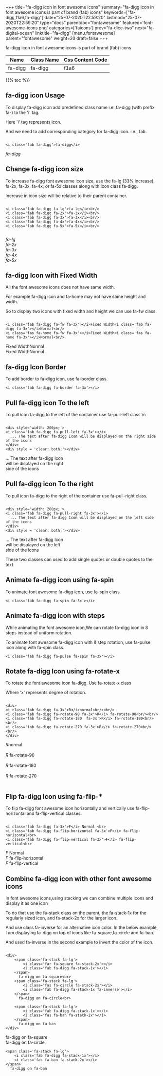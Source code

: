 +++
title="fa-digg icon in font awesome icons"
summary="fa-digg icon in font awesome icons is part of brand (fab) icons"
keywords=["fa-digg,f1a6,fa-digg"]
date="25-07-2020T22:59:20"
lastmod="25-07-2020T22:59:20"
type="docs"
parentdoc="fontawesome"
featured='font-awesome-icons.png'
categories=['faicons']
prev="fa-dice-two"
next="fa-digital-ocean"
linktitle="fa-digg"
[menu.fontawesome]
parent="fontawesome"
weight=20
draft=false
+++


fa-digg icon in font awesome icons is part of brand (fab) icons

<div class='table-responsive'><table class='table'><thead><tr><th>Name</th><th>Class Name</th><th>Css Content Code</th></tr></thead><tbody><tr><td>fa-digg</td><td>fa-digg</td><td>f1a6</td></tr></tbody></table></div>


{{% toc %}}


## fa-digg icon Usage

To display fa-digg icon add predefined class name i.e.,fa-digg (with prefix fa-) to the 'i' tag.

Here 'i' tag represents icon.

And we need to add corresponding category for fa-digg icon. i.e., fab.


```

<i class='fab fa-digg'>fa-digg</i>
```

<i class='fab fa-digg'>fa-digg</i>




## Change fa-digg icon size
To increase fa-digg font awesome icon size, use the fa-lg (33% increase), fa-2x, fa-3x, fa-4x, or fa-5x classes along with icon class fa-digg.

Increase in icon size will be relative to their parent container. 

```

<i class='fab fa-digg fa-lg'>fa-lg</i><br/>
<i class='fab fa-digg fa-2x'>fa-2x</i><br/>
<i class='fab fa-digg fa-3x'>fa-3x</i><br/>
<i class='fab fa-digg fa-4x'>fa-4x</i><br/>
<i class='fab fa-digg fa-5x'>fa-5x</i><br/>
            
```

<i class='fab fa-digg fa-lg'>fa-lg</i><br/>
<i class='fab fa-digg fa-2x'>fa-2x</i><br/>
<i class='fab fa-digg fa-3x'>fa-3x</i><br/>
<i class='fab fa-digg fa-4x'>fa-4x</i><br/>
<i class='fab fa-digg fa-5x'>fa-5x</i><br/>
            



## fa-digg Icon with Fixed Width 

All the font awesome icons does not have same width.

For example fa-digg icon and fa-home may not have same height and width.

So to display two icons with fixed width and height we can use fa-fw class.


```

<i class='fab fa-digg fa-fw fa-3x'></i>Fixed Width<i class='fab fa-digg fa-3x'></i>Normal<br/>
<i class='fas fa-home fa-fw fa-3x'></i>Fixed Width<i class='fas fa-home fa-3x'></i>Normal<br/>
```

<i class='fab fa-digg fa-fw fa-3x'></i>Fixed Width<i class='fab fa-digg fa-3x'></i>Normal<br/>
<i class='fas fa-home fa-fw fa-3x'></i>Fixed Width<i class='fas fa-home fa-3x'></i>Normal<br/>



## fa-digg Icon Border 

To add border to fa-digg icon, use fa-border class.


```
<i class='fab fa-digg fa-border fa-3x'></i>

```
<i class='fab fa-digg fa-border fa-3x'></i>





## Pull fa-digg icon To the left

To pull icon fa-digg to the left of the container use fa-pull-left class.\n

```

<div style='width: 200px;'>
<i class='fab fa-digg fa-pull-left fa-3x'></i>
  ... The text after fa-digg Icon will be displayed on the right side of the icons
</div>
<div style = 'clear: both;'></div>
```

<div style='width: 200px;'>
<i class='fab fa-digg fa-pull-left fa-3x'></i>
  ... The text after fa-digg Icon will be displayed on the right side of the icons
</div>
<div style = 'clear: both;'></div>




## Pull fa-digg icon To the right
To pull icon fa-digg to the right of the container use fa-pull-right class.

```

<div style='width: 200px;'>
<i class='fab fa-digg fa-pull-right fa-3x'></i>
  ... The text after fa-digg Icon will be displayed on the left side of the icons
</div>
<div style = 'clear: both;'></div>
```

<div style='width: 200px;'>
<i class='fab fa-digg fa-pull-right fa-3x'></i>
  ... The text after fa-digg Icon will be displayed on the left side of the icons
</div>
<div style = 'clear: both;'></div>

These two classes can used to add single quotes or double quotes to the text.


## Animate fa-digg icon using fa-spin
To animate font awesome fa-digg icon, use fa-spin class.

```
<i class='fab fa-digg fa-spin fa-3x'></i>
```
<i class='fab fa-digg fa-spin fa-3x'></i>




## Animate fa-digg icon with steps
While animating the font awesome icon,We can rotate fa-digg icon in 8 steps instead of uniform rotation.

To animate font awesome fa-digg icon with 8 step rotation, use fa-pulse icon along with fa-spin class.


```
<i class='fab fa-digg fa-pulse fa-spin fa-3x'></i>

```
<i class='fab fa-digg fa-pulse fa-spin fa-3x'></i>





## Rotate fa-digg Icon using fa-rotate-x
To rotate the font awesome icon fa-digg, Use fa-rotate-x class

Where 'x' represents degree of rotation.


```

<div>
<i class='fab fa-digg fa-3x'>R</i>normal<br/><br/>
<i class='fab fa-digg fa-rotate-90 fa-3x'>R</i> fa-rotate-90<br/><br/> 
<i class='fab fa-digg fa-rotate-180  fa-3x'>R</i> fa-rotate-180<br/><br/> 
<i class='fab fa-digg fa-rotate-270 fa-3x'>R</i> fa-rotate-270<br/><br/>
</div>
```

<div>
<i class='fab fa-digg fa-3x'>R</i>normal<br/><br/>
<i class='fab fa-digg fa-rotate-90 fa-3x'>R</i> fa-rotate-90<br/><br/> 
<i class='fab fa-digg fa-rotate-180  fa-3x'>R</i> fa-rotate-180<br/><br/> 
<i class='fab fa-digg fa-rotate-270 fa-3x'>R</i> fa-rotate-270<br/><br/>
</div>




## Flip fa-digg Icon using fa-flip-*
To flip fa-digg font awesome icon horizontally and vertically use fa-flip-horizontal and fa-flip-vertical classes. 

```

<i class='fab fa-digg fa-3x'>F</i> Normal <br>
<i class='fab fa-digg fa-flip-horizontal fa-3x'>F</i> fa-flip-horizontal<br>
<i class='fab fa-digg fa-flip-vertical fa-3x'>F</i> fa-flip-vertical<br>
```

<i class='fab fa-digg fa-3x'>F</i> Normal <br>
<i class='fab fa-digg fa-flip-horizontal fa-3x'>F</i> fa-flip-horizontal<br>
<i class='fab fa-digg fa-flip-vertical fa-3x'>F</i> fa-flip-vertical<br>




## Combine fa-digg icon with other font awesome icons
In font awesome icons,using stacking we can combine multiple icons and display it as one icon 

To do that use the fa-stack class on the parent, the fa-stack-1x for the regularly sized icon, and fa-stack-2x for the larger icon.

And use class fa-inverse for an alternative icon color. 
In the below example, I am displaying fa-digg on top of icons like fa-square,fa-circle and fa-ban.

And used fa-inverse in the second example to invert the color of the icon.

```

<div>
    <span class='fa-stack fa-lg'>
        <i class='far fa-square fa-stack-2x'></i>
        <i class='fab fa-digg fa-stack-1x'></i>
    </span>
      fa-digg on fa-square<br>
    <span class='fa-stack fa-lg'>
        <i class='fas fa-circle fa-stack-2x'></i>
        <i class='fab fa-digg fa-stack-1x fa-inverse'></i>
    </span>
      fa-digg on fa-circle<br>

    <span class='fa-stack fa-lg'>
        <i class='fab fa-digg fa-stack-1x'></i>
        <i class='fas fa-ban fa-stack-2x'></i>
    </span>
      fa-digg on fa-ban
</div>
```

<div>
    <span class='fa-stack fa-lg'>
        <i class='far fa-square fa-stack-2x'></i>
        <i class='fab fa-digg fa-stack-1x'></i>
    </span>
      fa-digg on fa-square<br>
    <span class='fa-stack fa-lg'>
        <i class='fas fa-circle fa-stack-2x'></i>
        <i class='fab fa-digg fa-stack-1x fa-inverse'></i>
    </span>
      fa-digg on fa-circle<br>

    <span class='fa-stack fa-lg'>
        <i class='fab fa-digg fa-stack-1x'></i>
        <i class='fas fa-ban fa-stack-2x'></i>
    </span>
      fa-digg on fa-ban
</div>






